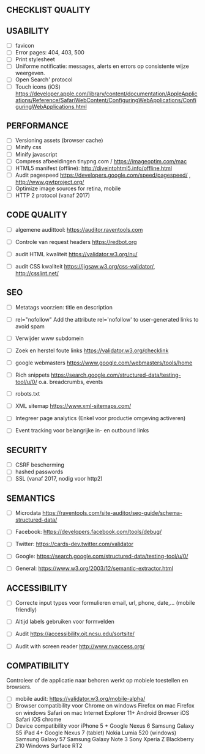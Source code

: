 CHECKLIST QUALITY
-----------------

##  USABILITY		
- [ ] favicon		
- [ ] Error pages: 404, 403, 500		
- [ ] Print stylesheet
- [ ] Uniforme notificatie: messages, alerts en errors op consistente wijze weergeven.
- [ ] Open Search' protocol
- [ ] Touch icons (iOS)	https://developer.apple.com/library/content/documentation/AppleApplications/Reference/SafariWebContent/ConfiguringWebApplications/ConfiguringWebApplications.html	
		
## PERFORMANCE		
- [ ] Versioning assets (browser cache)		
- [ ] Minify css		
- [ ] Minify javascript		
- [ ] Compress afbeeldingen	tinypng.com / https://imageoptim.com/mac
- [ ] HTML5 manifest (offline): http://diveintohtml5.info/offline.html	
- [ ] Audit pagespeed https://developers.google.com/speed/pagespeed/ , http://www.gwtproject.org/	
- [ ] Optimize image sources for retina, mobile	
- [ ] HTTP 2 protocol (vanaf 2017)
		
## CODE QUALITY		
- [ ] algemene audittool: https://auditor.raventools.com
- [ ] Controle van request headers	https://redbot.org	
- [ ] audit HTML kwaliteit	https://validator.w3.org/nu/	
- [ ] audit CSS kwaliteit	https://jigsaw.w3.org/css-validator/, http://csslint.net/	
		
		
## SEO		
- [ ] Metatags voorzien: title en description
- [ ] rel="nofollow" Add the attribute rel='nofollow' to user-generated links to avoid spam
- [ ] Verwijder www subdomein		
- [ ] Zoek en herstel foute links	https://validator.w3.org/checklink	
- [ ] google webmasters 	https://www.google.com/webmasters/tools/home	
- [ ] Rich snippets	https://search.google.com/structured-data/testing-tool/u/0/	o.a. breadcrumbs, events
- [ ] robots.txt		
- [ ] XML sitemap	https://www.xml-sitemaps.com/	
- [ ] Integreer page analytics (Enkel voor productie omgeving activeren)
- [ ] Event tracking voor belangrijke in- en outbound links		
		
		
## SECURITY		
- [ ] CSRF bescherming		
- [ ] hashed passwords		
- [ ] SSL (vanaf 2017, nodig voor http2)
		
## SEMANTICS		
- [ ] Microdata	https://raventools.com/site-auditor/seo-guide/schema-structured-data/	
- [ ] Facebook: https://developers.facebook.com/tools/debug/		
- [ ] Twitter: https://cards-dev.twitter.com/validator		
- [ ] Google: https://search.google.com/structured-data/testing-tool/u/0/		
- [ ] General: https://www.w3.org/2003/12/semantic-extractor.html		
		
		
## ACCESSIBILITY		
- [ ] Correcte input types voor formulieren		email, url, phone, date,... (mobile friendly)
- [ ] Altijd labels gebruiken voor formvelden		
- [ ] Audit	https://accessibility.oit.ncsu.edu/sortsite/	
- [ ] Audit with screen reader	http://www.nvaccess.org/	
		

## COMPATIBILITY 
Controleer of de applicatie naar behoren werkt op mobiele toestellen en browsers.

- [ ] mobile audit: https://validator.w3.org/mobile-alpha/
- [ ] Browser compatibility voor Chrome on windows
                                 Firefox on mac
                                 Firefox on windows
                                 Safari on mac
                                 Internet Explorer 11+
                                 Android Browser
                                 iOS Safari
                                 iOS chrome
- [ ] Device compatibility voor iPhone 5 +
                                Google Nexus 6
                                Samsung Galaxy S5
                                iPad 4+
                                Google Nexus 7 (tablet)
                                Nokia Lumia 520 (windows)
                                Samsung Galaxy 57
                                Samsung Galaxy Note 3
                                Sony Xperia Z
                                Blackberry Z10
                                Windows Surface RT2
